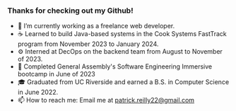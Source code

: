 ### Thanks for checking out my Github!

- 🔭 I’m currently working as a freelance web developer.
- ☕ Learned to build Java-based systems in the Cook Systems FastTrack program from November 2023 to January 2024.
- ⚙️ Interned at DecOps on the backend team from August to November of 2023.
- 🥾 Completed General Assembly's Software Engineering Immersive bootcamp in June of 2023
- 🎓 Graduated from UC Riverside and earned a B.S. in Computer Science in June 2022.
- 📫 How to reach me: Email me at patrick.reilly22@gmail.com
